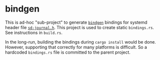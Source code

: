 # bindgen

This is ad-hoc "sub-project" to generate [`bindgen`] bindings for systemd
header file [`sd-journal.h`]. This project is used to create static
`bindings.rs`. See instructions in `build.rs`.

In the long-run, building the bindings during `cargo install` would be done.
However, supporting that correctly for many platforms is difficult.
So a hardcoded `bindings.rs` file is committed to the parent project.

[`sd-journal.h`]: https://www.man7.org/linux/man-pages/man3/sd-journal.3.html
[`bindgen`]: https://crates.io/crates/bindgen
